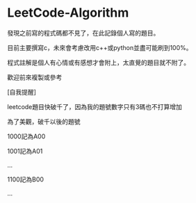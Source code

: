 # LeetCode-Algorithm

發現之前寫的程式碼都不見了，在此記錄個人寫的題目。

目前主要撰寫c，未來會考慮改用c++或python並盡可能刷到100%。

程式註解是個人有心情或有感想才會附上，太直覺的題目就不附了。

歡迎前來複製或參考

[自我提醒]

leetcode題目快破千了，因為我的題號數字只有3碼也不打算增加

為了美觀，破千以後的題號

1000記為A00

1001記為A01

...

1100記為B00

...
